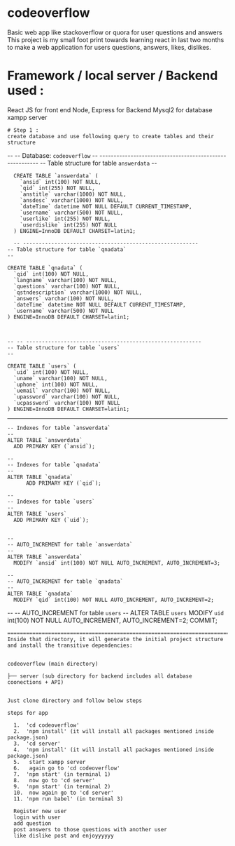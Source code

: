 # codeoverflow
Basic web app like stackoverflow or quora for user questions and answers
This project is my small foot print towards learning react in last two months to make a web application for users questions, answers, likes, dislikes.

# Framework / local server / Backend used : 
  React JS for front end
  Node, Express for Backend
  Mysql2 for database
  xampp server

    # Step 1 :
    create database and use following query to create tables and their structure
  --
    -- Database: `codeoverflow`
    -- --------------------------------------------------------
    -- Table structure for table `answerdata`
    --

      CREATE TABLE `answerdata` (
        `ansid` int(100) NOT NULL,
        `qid` int(255) NOT NULL,
        `anstitle` varchar(1000) NOT NULL,
        `ansdesc` varchar(1000) NOT NULL,
        `dateTime` datetime NOT NULL DEFAULT CURRENT_TIMESTAMP,
        `username` varchar(500) NOT NULL,
        `userlike` int(255) NOT NULL,
        `userdislike` int(255) NOT NULL
      ) ENGINE=InnoDB DEFAULT CHARSET=latin1;

      -- --------------------------------------------------------
    -- Table structure for table `qnadata`
    --

    CREATE TABLE `qnadata` (
      `qid` int(100) NOT NULL,
      `langname` varchar(100) NOT NULL,
      `questions` varchar(100) NOT NULL,
      `qstndescription` varchar(1000) NOT NULL,
      `answers` varchar(100) NOT NULL,
      `dateTime` datetime NOT NULL DEFAULT CURRENT_TIMESTAMP,
      `username` varchar(500) NOT NULL
    ) ENGINE=InnoDB DEFAULT CHARSET=latin1;



    -- -- --------------------------------------------------------
    -- Table structure for table `users`
    --

    CREATE TABLE `users` (
      `uid` int(100) NOT NULL,
      `uname` varchar(100) NOT NULL,
      `uphone` int(100) NOT NULL,
      `uemail` varchar(100) NOT NULL,
      `upassword` varchar(100) NOT NULL,
      `ucpassword` varchar(100) NOT NULL
    ) ENGINE=InnoDB DEFAULT CHARSET=latin1;

-- -- --------------------------------------------------------
    -- Indexes for table `answerdata`
    --
    ALTER TABLE `answerdata`
      ADD PRIMARY KEY (`ansid`);

    --
    -- Indexes for table `qnadata`
    --
    ALTER TABLE `qnadata`
          ADD PRIMARY KEY (`qid`);

    --
    -- Indexes for table `users`
    --
    ALTER TABLE `users`
      ADD PRIMARY KEY (`uid`);


    --
    -- AUTO_INCREMENT for table `answerdata`
    --
    ALTER TABLE `answerdata`
      MODIFY `ansid` int(100) NOT NULL AUTO_INCREMENT, AUTO_INCREMENT=3;

    --
    -- AUTO_INCREMENT for table `qnadata`
    --
    ALTER TABLE `qnadata`
      MODIFY `qid` int(100) NOT NULL AUTO_INCREMENT, AUTO_INCREMENT=2;

--
    -- AUTO_INCREMENT for table `users`
    --
    ALTER TABLE `users`
      MODIFY `uid` int(100) NOT NULL AUTO_INCREMENT, AUTO_INCREMENT=2;
    COMMIT;

    =======================================================================================
    Inside that directory, it will generate the initial project structure and install the transitive dependencies:


    codeoverflow (main directory)
  
    ├── server (sub directory for backend includes all database coonections + API)


    Just clone directory and follow below steps

    steps for app
    
      1.  'cd codeoverflow'
      2.  'npm install' (it will install all packages mentioned inside package.json)
      3.  'cd server'
      4.  'npm install' (it will install all packages mentioned inside package.json)
      5.   start xampp server
      6.   again go to 'cd codeoverflow'
      7.  'npm start' (in terminal 1)
      8.   now go to 'cd server'
      9.  'npm start' (in terminal 2)
      10.  now again go to 'cd server'
      11. 'npm run babel' (in terminal 3)
      
      Register new user
      login with user
      add question
      post answers to those questions with another user
      like dislike post and enjoyyyyyy
